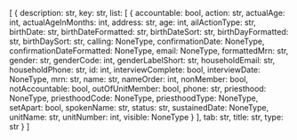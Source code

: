 [
  {
    description: str,
    key: str,
    list: [
      {
        accountable: bool,
        action: str,
        actualAge: int,
        actualAgeInMonths: int,
        address: str,
        age: int,
        ailActionType: str,
        birthDate: str,
        birthDateFormatted: str,
        birthDateSort: str,
        birthDayFormatted: str,
        birthDaySort: str,
        calling: NoneType,
        confirmationDate: NoneType,
        confirmationDateFormatted: NoneType,
        email: NoneType,
        formattedMrn: str,
        gender: str,
        genderCode: int,
        genderLabelShort: str,
        householdEmail: str,
        householdPhone: str,
        id: int,
        interviewComplete: bool,
        interviewDate: NoneType,
        mrn: str,
        name: str,
        nameOrder: int,
        nonMember: bool,
        notAccountable: bool,
        outOfUnitMember: bool,
        phone: str,
        priesthood: NoneType,
        priesthoodCode: NoneType,
        priesthoodType: NoneType,
        setApart: bool,
        spokenName: str,
        status: str,
        sustainedDate: NoneType,
        unitName: str,
        unitNumber: int,
        visible: NoneType
      }
    ],
    tab: str,
    title: str,
    type: str
  }
]